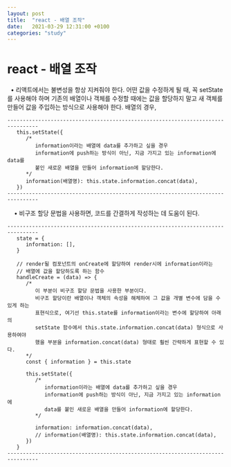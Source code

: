 ```yaml
---
layout: post
title:  "react - 배열 조작"
date:   2021-03-29 12:31:00 +0100
categories: "study"
---
```


# react - 배열 조작
&nbsp;
   • 리액트에서는 불변성을 항상 지켜줘야 한다. 어떤 값을 수정하게 될 때, 꼭 setState를 사용해야 하며
     기존의 배열이나 객체를 수정할 때에는 값을 할당하지 말고 새 객체를 만들어 값을 주입하는 방식으로
     사용해야 한다.
     배열의 경우,
```
--------------------------------------------------------------------------------
   this.setState({
      /*
         information이라는 배열에 data를 추가하고 싶을 경우
         information에 push하는 방식이 아닌, 지금 가지고 있는 information에 data를 
         붙인 새로운 배열을 만들어 information에 할당한다.
      */ 
      information(배열명): this.state.information.concat(data),
   })
--------------------------------------------------------------------------------

```
&nbsp;
&nbsp;
   • 비구조 할당 문법을 사용하면, 코드를 간결하게 작성하는 데 도움이 된다.
```
--------------------------------------------------------------------------------
   state = {
      information: [],
   }

   // render될 컴포넌트의 onCreate에 할당하여 render시에 information이라는 
   // 배열에 값을 할당하도록 하는 함수
   handleCreate = (data) => {
      /*
         이 부분이 비구조 할당 문법을 사용한 부분이다.
         비구조 할당이란 배열이나 객체의 속성을 해체하여 그 값을 개별 변수에 담을 수 있게 하는 
         표현식으로, 여기선 this.state를 information이라는 변수에 할당하여 아래의 
         setState 함수에서 this.state.information.concat(data) 형식으로 사용하여야 
         했을 부분을 information.concat(data) 형태로 훨씬 간략하게 표현할 수 있다.
      */
      const { information } = this.state
      
      this.setState({
         /*
            information이라는 배열에 data를 추가하고 싶을 경우
            information에 push하는 방식이 아닌, 지금 가지고 있는 information에 
            data를 붙인 새로운 배열을 만들어 information에 할당한다.
         */ 

         information: information.concat(data),
         // information(배열명): this.state.information.concat(data),
      })
   }
--------------------------------------------------------------------------------

```
 






